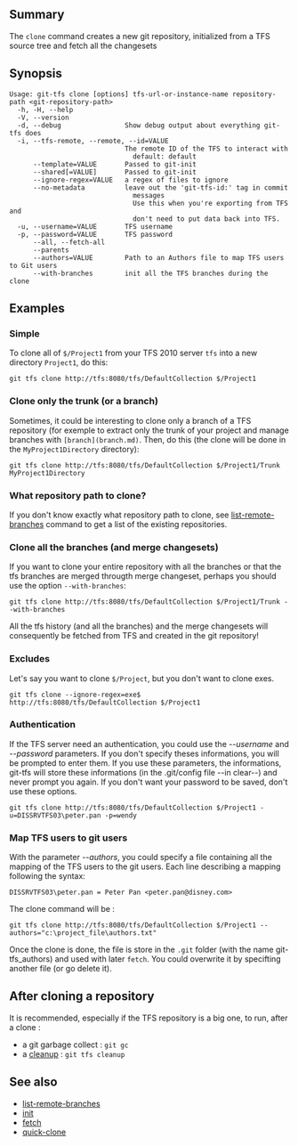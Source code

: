 ## Summary

The `clone` command creates a new git repository, initialized from
a TFS source tree and fetch all the changesets

## Synopsis

    Usage: git-tfs clone [options] tfs-url-or-instance-name repository-path <git-repository-path>
      -h, -H, --help
      -V, --version
      -d, --debug                Show debug output about everything git-tfs does
      -i, --tfs-remote, --remote, --id=VALUE
                                 The remote ID of the TFS to interact with
                                   default: default
          --template=VALUE       Passed to git-init
          --shared[=VALUE]       Passed to git-init
          --ignore-regex=VALUE   a regex of files to ignore
          --no-metadata          leave out the 'git-tfs-id:' tag in commit
                                   messages
                                   Use this when you're exporting from TFS and
                                   don't need to put data back into TFS.
      -u, --username=VALUE       TFS username
      -p, --password=VALUE       TFS password
          --all, --fetch-all
          --parents
          --authors=VALUE        Path to an Authors file to map TFS users to Git users
          --with-branches        init all the TFS branches during the clone

## Examples

### Simple

To clone all of `$/Project1` from your TFS 2010 server `tfs`
into a new directory `Project1`, do this:

    git tfs clone http://tfs:8080/tfs/DefaultCollection $/Project1

### Clone only the trunk (or a branch)
Sometimes, it could be interesting to clone only a branch of a TFS repository (for exemple to extract only the trunk of your project and manage branches with `[branch](branch.md)`. Then, do this (the clone will be done in the `MyProject1Directory` directory):

    git tfs clone http://tfs:8080/tfs/DefaultCollection $/Project1/Trunk MyProject1Directory

### What repository path to clone?

If you don't know exactly what repository path to clone, see [list-remote-branches](list-remote-branches.md) command to get a list of the existing repositories.

### Clone all the branches (and merge changesets)

If you want to clone your entire repository with all the branches or that the tfs branches are merged througth merge changeset, perhaps you should use the option `--with-branches`:

    git tfs clone http://tfs:8080/tfs/DefaultCollection $/Project1/Trunk --with-branches

All the tfs history (and all the branches) and the merge changesets will consequently be fetched from TFS and created in the git repository!

### Excludes

Let's say you want to clone `$/Project`, but you don't want to
clone exes.

    git tfs clone --ignore-regex=exe$ http://tfs:8080/tfs/DefaultCollection $/Project1

### Authentication

If the TFS server need an authentication, you could use the _--username_ and _--password_ parameters. If you don't specify theses informations, you will be prompted to enter them. If you use these parameters, the informations, git-tfs will store these informations (in the .git/config file --in clear--) and never prompt you again. If you don't want your password to be saved, don't use these options.

    git tfs clone http://tfs:8080/tfs/DefaultCollection $/Project1 -u=DISSRVTFS03\peter.pan -p=wendy


### Map TFS users to git users

With the parameter _--authors_, you could specify a file containing all the mapping of the TFS users to the git users. Each line describing a mapping following the syntax:

    DISSRVTFS03\peter.pan = Peter Pan <peter.pan@disney.com>

The clone command will be :

    git tfs clone http://tfs:8080/tfs/DefaultCollection $/Project1 --authors="c:\project_file\authors.txt"

Once the clone is done, the file is store in the `.git` folder (with the name git-tfs_authors) and used with later `fetch`. You could overwrite it by specifting another file (or go delete it).


## After cloning a repository

It is recommended, especially if the TFS repository is a big one, to run, after a clone :
* a git garbage collect : `git gc`
* a [cleanup](cleanup.md) : `git tfs cleanup`

## See also

* [list-remote-branches](list-remote-branches.md)
* [init](init.md)
* [fetch](fetch.md)
* [quick-clone](quick-clone.md)
